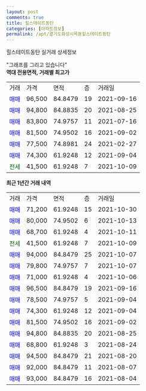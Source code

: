 ```yaml
---
layout: post
comments: true
title: 힐스테이트동탄
categories: [아파트정보]
permalink: /apt/경기도화성시목동힐스테이트동탄
---
```


힐스테이트동탄 실거래 상세정보

<script type="text/javascript">
  google.charts.load('current', {'packages':['line', 'corechart']});
  google.charts.setOnLoadCallback(drawChart);

  function drawChart() {
    var data = new google.visualization.DataTable();
    data.addColumn('date', '거래일');
    data.addColumn('number', "매매");
    data.addColumn('number', "전세");
    data.addColumn('number', "전매");

    data.addRows([[new Date(Date.parse("2021-10-30")), 71200, null, null], [new Date(Date.parse("2021-10-13")), 80000, null, null], [new Date(Date.parse("2021-10-11")), 68700, null, null], [new Date(Date.parse("2021-10-09")), null, 41500, null], [new Date(Date.parse("2021-10-07")), 94000, null, null], [new Date(Date.parse("2021-10-07")), 79800, null, null], [new Date(Date.parse("2021-10-06")), 71000, null, null], [new Date(Date.parse("2021-09-16")), 96500, null, null], [new Date(Date.parse("2021-09-04")), 78500, null, null], [new Date(Date.parse("2021-09-04")), 74300, null, null], [new Date(Date.parse("2021-09-02")), 81500, null, null], [new Date(Date.parse("2021-08-25")), 94800, null, null], [new Date(Date.parse("2021-08-24")), 68800, null, null], [new Date(Date.parse("2021-08-20")), 94500, null, null], [new Date(Date.parse("2021-08-07")), 92000, null, null], [new Date(Date.parse("2021-08-04")), 93000, null, null]]);

    var options = {
      hAxis: {
        format: 'yyyy/MM/dd'
      },    
      lineWidth: 0,
      pointsVisible: true,    
      title: '최근 1년간 유형별 실거래가 분포',
      legend: { position: 'bottom' }
    };

    var formatter = new google.visualization.NumberFormat({pattern:'###,###'} );
    formatter.format(data, 1);
    formatter.format(data, 2);
    
    setTimeout(function() {
        var chart = new google.visualization.LineChart(document.getElementById('columnchart_material'));
        chart.draw(data, (options));
        document.getElementById('loading').style.display = 'none';
    }, 200);
  }
</script>


<div id="loading" style="z-index:20; display: block; margin-left: 0px">"그래프를 그리고 있습니다"</div>
<div id="columnchart_material" style="width: 95%; margin-left: 0px; display: block"></div>
<!-- contents start -->
<b>역대 전용면적, 거래별 최고가</b>
<table class="sortable">
    <tr>
      <td>거래</td>
      <td>가격</td>
      <td>면적</td>
      <td>층</td>
      <td>거래일</td>
    </tr>
        <tr>
          <td><a style="color: blue">매매</a></td>
          <td>96,500</td>
          <td>84.8479</td>
          <td>19</td>
          <td>2021-09-16</td>
        </tr>            <tr>
          <td><a style="color: blue">매매</a></td>
          <td>94,800</td>
          <td>84.8835</td>
          <td>20</td>
          <td>2021-08-25</td>
        </tr>            <tr>
          <td><a style="color: blue">매매</a></td>
          <td>83,800</td>
          <td>74.9757</td>
          <td>11</td>
          <td>2021-07-16</td>
        </tr>            <tr>
          <td><a style="color: blue">매매</a></td>
          <td>81,500</td>
          <td>74.9502</td>
          <td>16</td>
          <td>2021-09-02</td>
        </tr>            <tr>
          <td><a style="color: blue">매매</a></td>
          <td>77,500</td>
          <td>74.8981</td>
          <td>24</td>
          <td>2021-02-27</td>
        </tr>            <tr>
          <td><a style="color: blue">매매</a></td>
          <td>74,300</td>
          <td>61.9248</td>
          <td>12</td>
          <td>2021-09-04</td>
        </tr>        
        <tr>
              <td><a style="color: darkgreen">전세</a></td>
              <td>41,500</td>
              <td>61.9248</td>
              <td>7</td>
              <td>2021-10-09</td>
            </tr>        
    
</table>

<b>최근 1년간 거래 내역</b>

<table class="sortable">
    <tr>
      <td>거래</td>
      <td>가격</td>
      <td>면적</td>
      <td>층</td>
      <td>거래일</td>
    </tr>
    <tr>
      <td><a style="color: blue">매매</a></td>
      <td>71,200</td>
      <td>61.9248</td>
      <td>15</td>
      <td>2021-10-30</td>
    </tr>          <tr>
      <td><a style="color: blue">매매</a></td>
      <td>80,000</td>
      <td>74.9502</td>
      <td>6</td>
      <td>2021-10-13</td>
    </tr>          <tr>
      <td><a style="color: blue">매매</a></td>
      <td>68,700</td>
      <td>61.9248</td>
      <td>4</td>
      <td>2021-10-11</td>
    </tr>          <tr>
      <td><a style="color: darkgreen">전세</a></td>
      <td>41,500</td>
      <td>61.9248</td>
      <td>7</td>
      <td>2021-10-09</td>
    </tr>          <tr>
      <td><a style="color: blue">매매</a></td>
      <td>94,000</td>
      <td>84.8479</td>
      <td>25</td>
      <td>2021-10-07</td>
    </tr>          <tr>
      <td><a style="color: blue">매매</a></td>
      <td>79,800</td>
      <td>74.9757</td>
      <td>7</td>
      <td>2021-10-07</td>
    </tr>          <tr>
      <td><a style="color: blue">매매</a></td>
      <td>71,000</td>
      <td>61.9248</td>
      <td>4</td>
      <td>2021-10-06</td>
    </tr>          <tr>
      <td><a style="color: blue">매매</a></td>
      <td>96,500</td>
      <td>84.8479</td>
      <td>19</td>
      <td>2021-09-16</td>
    </tr>          <tr>
      <td><a style="color: blue">매매</a></td>
      <td>78,500</td>
      <td>74.9757</td>
      <td>5</td>
      <td>2021-09-04</td>
    </tr>          <tr>
      <td><a style="color: blue">매매</a></td>
      <td>74,300</td>
      <td>61.9248</td>
      <td>12</td>
      <td>2021-09-04</td>
    </tr>          <tr>
      <td><a style="color: blue">매매</a></td>
      <td>81,500</td>
      <td>74.9502</td>
      <td>16</td>
      <td>2021-09-02</td>
    </tr>          <tr>
      <td><a style="color: blue">매매</a></td>
      <td>94,800</td>
      <td>84.8835</td>
      <td>20</td>
      <td>2021-08-25</td>
    </tr>          <tr>
      <td><a style="color: blue">매매</a></td>
      <td>68,800</td>
      <td>61.9248</td>
      <td>3</td>
      <td>2021-08-24</td>
    </tr>          <tr>
      <td><a style="color: blue">매매</a></td>
      <td>94,500</td>
      <td>84.8479</td>
      <td>21</td>
      <td>2021-08-20</td>
    </tr>          <tr>
      <td><a style="color: blue">매매</a></td>
      <td>92,000</td>
      <td>84.8479</td>
      <td>11</td>
      <td>2021-08-07</td>
    </tr>          <tr>
      <td><a style="color: blue">매매</a></td>
      <td>93,000</td>
      <td>84.8479</td>
      <td>16</td>
      <td>2021-08-04</td>
    </tr>      </table>
<!-- contents end -->    

